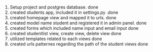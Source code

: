 1. Setup project and postgres database. done 
2. created students app, included it in settings.py .done
3. created homepage view and mapped it to urls. done
4. created model name student and registered it in admin panel. done
5. created forms which included name input and email input done
6. created studentlist view, create view, delete view done
7. utilized templates related to each views done
8. created urls patternes regarding the path of the student views done